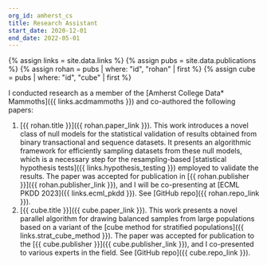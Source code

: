```yaml
---
org_id: amherst_cs
title: Research Assistant
start_date: 2020-12-01
end_date: 2022-05-01
---
```


{% assign links = site.data.links %}
{% assign pubs = site.data.publications %}
{% assign rohan = pubs | where: "id", "rohan" | first %}
{% assign cube = pubs | where: "id", "cube" | first %}

I conducted research as a member of the [Amherst College Data* Mammoths]({{
links.acdmammoths }}) and co-authored the following papers:

1. [{{ rohan.title }}]({{ rohan.paper_link }}). This work introduces a novel
   class of null models for the statistical validation of results obtained from
   binary transactional and sequence datasets. It presents an algorithmic
   framework for efficiently sampling datasets from these null models, which is
   a necessary step for the resampling-based [statistical hypothesis tests]({{
   links.hypothesis_testing }}) employed to validate the results. The paper was
   accepted for publication in [{{ rohan.publisher }}]({{ rohan.publisher_link
   }}), and I will be co-presenting at [ECML PKDD 2023]({{ links.ecml_pkdd }}).
   See [GitHub repo]({{ rohan.repo_link }}).
1. [{{ cube.title }}]({{ cube.paper_link }}). This work presents a novel
   parallel algorithm for drawing balanced samples from large populations based
   on a variant of the [cube method for stratified populations]({{
   links.strat_cube_method }}). The paper was accepted for publication to the
   [{{ cube.publisher }}]({{ cube.publisher_link }}), and I co-presented to
   various experts in the field. See [GitHub repo]({{ cube.repo_link }}).
